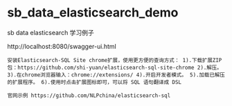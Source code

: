 # sb_data_elasticsearch_demo
sb data elasticsearch 学习例子




http://localhost:8080/swagger-ui.html



`
安装Elasticsearch-SQL Site chrome扩展，使用更方便的查询方式：
1).下载扩展ZIP包：https://github.com/shi-yuan/elasticsearch-sql-site-chrome
2).解压。
3).在chrome浏览器输入：chrome://extensions/
4).开启开发者模式。
5).加载已解压的扩展程序。
6).使用时点击扩展图标即可，可以将 SQL 语句翻译成 DSL
`

`
官网示例
https://github.com/NLPchina/elasticsearch-sql
`